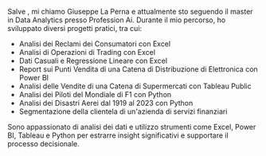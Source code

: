Salve , mi chiamo Giuseppe La Perna e attualmente sto seguendo il master in Data Analytics presso Profession Ai. Durante il mio percorso, ho sviluppato diversi progetti pratici, tra cui:  
- Analisi dei Reclami dei Consumatori con Excel  
- Analisi di Operazioni di Trading con Excel  
- Dati Casuali e Regressione Lineare con Excel  
- Report sui Punti Vendita di una Catena di Distribuzione di Elettronica con Power BI  
- Analisi delle Vendite di una Catena di Supermercati con Tableau Public  
- Analisi dei Piloti del Mondiale di F1 con Python  
- Analisi dei Disastri Aerei dal 1919 al 2023 con Python
- Segmentazione della clientela di un'azienda di servizi finanziari



Sono appassionato di analisi dei dati e utilizzo strumenti come Excel, Power BI, Tableau e Python per estrarre insight significativi e supportare il processo decisionale.
